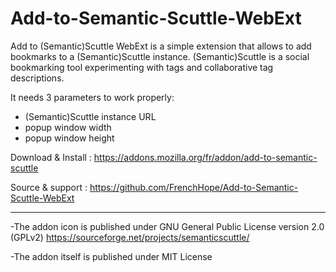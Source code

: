 # Add-to-Semantic-Scuttle-WebExt
Add to (Semantic)Scuttle WebExt is a simple extension that allows to add bookmarks to a (Semantic)Scuttle instance.
(Semantic)Scuttle is a social bookmarking tool experimenting with tags and collaborative tag descriptions.

It needs 3 parameters to work properly:
- (Semantic)Scuttle instance URL
- popup window width
- popup window height

Download & Install : https://addons.mozilla.org/fr/addon/add-to-semantic-scuttle

Source & support : https://github.com/FrenchHope/Add-to-Semantic-Scuttle-WebExt

---

-The addon icon is published under GNU General Public License version 2.0 (GPLv2) https://sourceforge.net/projects/semanticscuttle/

-The addon itself is published under MIT License
